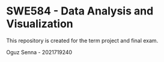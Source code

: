 # SWE584 - Data Analysis and Visualization
This repository is created for the term project and final exam.

Oguz Senna - 2021719240
